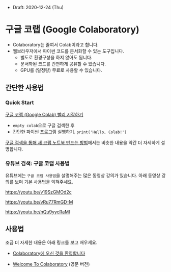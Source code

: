 * Draft: 2020-12-24 (Thu)
# 구글 코랩 (Google Colaboratory)

* Colaboratory는 줄여서 Colab이라고 합니다.
* 웹브라우저에서 파이썬 코드를 문서화할 수 있는 도구입니다.
  * 별도로 환경구성을 하지 않아도 됩니다.
  * 문서화된 코드를 간편하게 공유할 수 있습니다.
  * GPU를 (일정량) 무료로 사용할 수 있습니다.

## 간단한 사용법

### Quick Start

[구글 코랩 (Google Colab) 빨리 시작하기](QUICK_START.md)

* `empty colab`으로 구글 검색한 후
* 간단한 파이썬 프로그램 실행하기. `print('Hello, Colab!')`

[구글 검색을 통해 새 코랩 노트북 만드는 방법](how_to/open_a_new_google_colab_notebook_via_google_search.md)에서는 비슷한 내용을 약간 더 자세하게 설명합니다.

### 유튜브 검색: 구글 코랩 사용법

유튜브에는 `구글 코랩 사용법`을 설명해주는 많은 동영상 강의가 있습니다. 아래 동영상 강의를 보며 기본 사용법을 익혀주세요.

https://youtu.be/v19SzGMOd2c

https://youtu.be/vRu77RmGD-M

https://youtu.be/nQu9yycRaMI

## 사용법

조금 더 자세한 내용은 아래 링크를 보고 배우세요.

* [Colaboratory에 오신 것을 환영합니다](https://colab.research.google.com/notebooks/intro.ipynb?hl=ko#scrollTo=5fCEDCU_qrC0)

* [Welcome To Colaboratory](https://colab.research.google.com/notebooks/welcome.ipynb#scrollTo=5fCEDCU_qrC0) (영문 버전)

### 